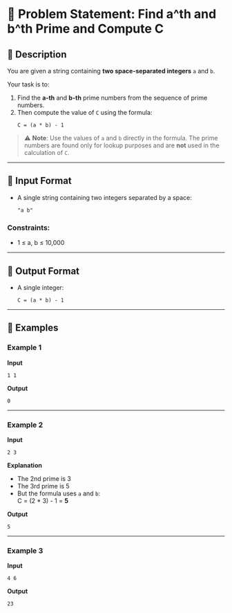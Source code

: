 # 📌 Problem Statement: Find a^th and b^th Prime and Compute C

## 📝 Description

You are given a string containing **two space-separated integers** `a` and `b`.

Your task is to:

1. Find the **a-th** and **b-th** prime numbers from the sequence of prime numbers.
2. Then compute the value of `C` using the formula:
   ```
   C = (a * b) - 1
   ```

> ⚠️ **Note**: Use the values of `a` and `b` directly in the formula. The prime numbers are found only for lookup purposes and are **not** used in the calculation of `C`.

---

## 📅 Input Format

- A single string containing two integers separated by a space:
  ```
  "a b"
  ```

### Constraints:
- 1 ≤ a, b ≤ 10,000

---

## 📄 Output Format

- A single integer:
  ```
  C = (a * b) - 1
  ```

---

## 🧪 Examples

### Example 1
**Input**
```
1 1
```

**Output**
```
0
```

---

### Example 2
**Input**
```
2 3
```

**Explanation**
- The 2nd prime is 3  
- The 3rd prime is 5  
- But the formula uses `a` and `b`:  
  C = (2 * 3) - 1 = **5**

**Output**
```
5
```

---

### Example 3
**Input**
```
4 6
```

**Output**
```
23
```

